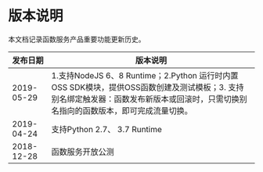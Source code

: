 
# 版本说明
本文档记录函数服务产品重要功能更新历史。

| 发布日期    |  版本说明     |
| -----------| ------------------ |
| 2019-05-29 | 1.支持NodeJS 6、8 Runtime；2.Python 运行时内置OSS SDK模块，提供OSS函数创建及测试模板；3. 支持别名绑定触发器：函数发布新版本或回滚时，只需切换别名指向的函数版本，即可完成流量切换。| 
| 2019-04-24 | 支持Python 2.7、 3.7 Runtime |
| 2018-12-28 | 函数服务开放公测 |
